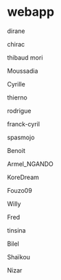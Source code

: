 # webapp

dirane

chirac	

thibaud mori

Moussadia

Cyrille

thierno

rodrigue

franck-cyril

spasmojo

Benoit

Armel_NGANDO

KoreDream

Fouzo09

Willy 

Fred

tinsina

Bilel

Shaïkou

Nizar

